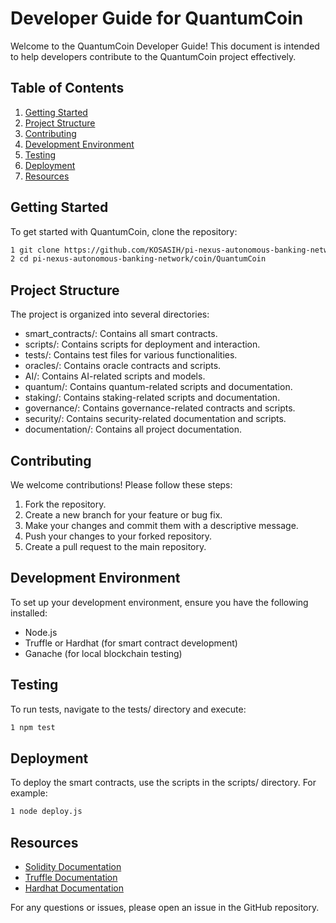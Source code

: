 # Developer Guide for QuantumCoin

Welcome to the QuantumCoin Developer Guide! This document is intended to help developers contribute to the QuantumCoin project effectively.

## Table of Contents
1. [Getting Started](#getting-started)
2. [Project Structure](#project-structure)
3. [Contributing](#contributing)
4. [Development Environment](#development-environment)
5. [Testing](#testing)
6. [Deployment](#deployment)
7. [Resources](#resources)

## Getting Started

To get started with QuantumCoin, clone the repository:

```bash
1 git clone https://github.com/KOSASIH/pi-nexus-autonomous-banking-network.git
2 cd pi-nexus-autonomous-banking-network/coin/QuantumCoin
```

## Project Structure
The project is organized into several directories:

- smart_contracts/: Contains all smart contracts.
- scripts/: Contains scripts for deployment and interaction.
- tests/: Contains test files for various functionalities.
- oracles/: Contains oracle contracts and scripts.
- AI/: Contains AI-related scripts and models.
- quantum/: Contains quantum-related scripts and documentation.
- staking/: Contains staking-related scripts and documentation.
- governance/: Contains governance-related contracts and scripts.
- security/: Contains security-related documentation and scripts.
- documentation/: Contains all project documentation.

## Contributing
We welcome contributions! Please follow these steps:

1. Fork the repository.
2. Create a new branch for your feature or bug fix.
3. Make your changes and commit them with a descriptive message.
4. Push your changes to your forked repository.
5. Create a pull request to the main repository.

## Development Environment
To set up your development environment, ensure you have the following installed:

- Node.js
- Truffle or Hardhat (for smart contract development)
- Ganache (for local blockchain testing)

## Testing
To run tests, navigate to the tests/ directory and execute:

```bash
1 npm test
```

## Deployment
To deploy the smart contracts, use the scripts in the scripts/ directory. For example:

```bash
1 node deploy.js
```

## Resources

- [Solidity Documentation](https://docs.soliditylang.org/en/v0.8.28/) 
- [Truffle Documentation](https://archive.trufflesuite.com/docs/truffle/overview) 
- [Hardhat Documentation](https://hardhat.org/hardhat-runner/docs/getting-started#overview) 

For any questions or issues, please open an issue in the GitHub repository.
